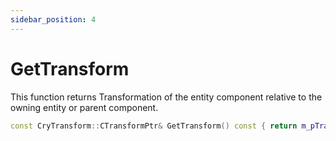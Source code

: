 ```yaml
---
sidebar_position: 4
---
```


# GetTransform
This function returns Transformation of the entity component relative to the owning entity or parent component.
```cpp title="GetTransform"
const CryTransform::CTransformPtr& GetTransform() const { return m_pTransform; }
```